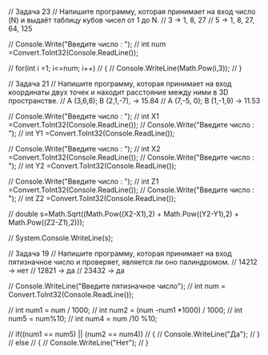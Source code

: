 // Задача 23
// Напишите программу, которая принимает на вход число (N) и выдаёт таблицу кубов чисел от 1 до N.
// 3 -> 1, 8, 27
// 5 -> 1, 8, 27, 64, 125

// Console.Write("Введите число : ");
// int num =Convert.ToInt32(Console.ReadLine());

// for(int i =1; i<=num; i++)
// {
//     Console.WriteLine(Math.Pow(i,3));
// }


// Задача 21
// Напишите программу, которая принимает на вход координаты двух точек и находит расстояние между ними в 3D пространстве.
// A (3,6,8); B (2,1,-7), -> 15.84
// A (7,-5, 0); B (1,-1,9) -> 11.53


// Console.Write("Введите число : ");
// int X1 =Convert.ToInt32(Console.ReadLine());
// Console.Write("Введите число : ");
// int Y1 =Convert.ToInt32(Console.ReadLine());

// Console.Write("Введите число : ");
// int X2 =Convert.ToInt32(Console.ReadLine());
// Console.Write("Введите число : ");
// int Y2 =Convert.ToInt32(Console.ReadLine());

// Console.Write("Введите число : ");
// int Z1 =Convert.ToInt32(Console.ReadLine());
// Console.Write("Введите число : ");
// int Z2 =Convert.ToInt32(Console.ReadLine());

// double s=Math.Sqrt((Math.Pow((X2-X1),2) + Math.Pow((Y2-Y1),2) + Math.Pow((Z2-Z1),2)));

// System.Console.WriteLine(s);



// Задача 19
// Напишите программу, которая принимает на вход пятизначное число и проверяет, является ли оно палиндромом.
// 14212 -> нет
// 12821 -> да
// 23432 -> да

// Console.WriteLine("Введите пятизначное число");
// int num = Convert.ToInt32(Console.ReadLine());

// int num1 = num / 1000;
// int num2 = (num -num1 *1000) / 1000;
// int num5 = num%10;
// int num4 = num /10 %10;

// if((num1 == num5) || (num2 == num4))
// {
//     Console.WriteLine("Да");
// }
// else
// {
//     Console.WriteLine("Нет");
// }